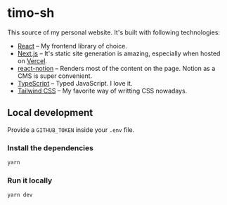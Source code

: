 # timo-sh
This source of my personal website. It's built with following technologies:
* [React](https://reactjs.org/) – My frontend library of choice.
* [Next.js](https://nextjs.org/) – It's static site generation is amazing, especially when hosted on [Vercel](https://vercel.com).
* [react-notion](https://github.com/splitbee/react-notion) – Renders most of the content on the page. Notion as a CMS is super convenient. 
* [TypeScript](https://typescriptlang.org) – Typed JavaScript. I love it.
* [Tailwind CSS](https://tailwindcss.com/) – My favorite way of writting CSS nowadays.

## Local development

Provide a `GITHUB_TOKEN` inside your `.env` file.

### Install the dependencies
```sh
yarn
```


### Run it locally
```sh
yarn dev
```
